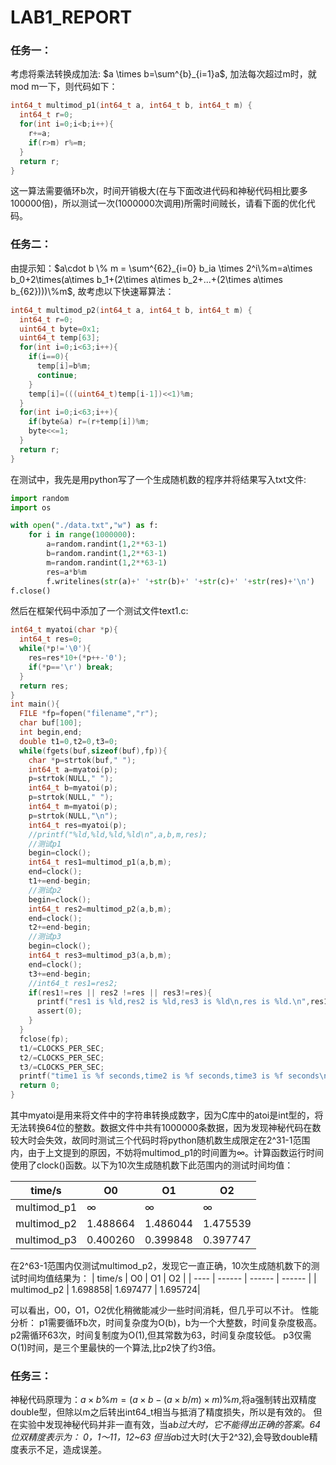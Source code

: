 # LAB1_REPORT

### 任务一：

考虑将乘法转换成加法: $a \times b=\sum^{b}_{i=1}a$, 加法每次超过m时，就mod m一下，则代码如下：
```C
int64_t multimod_p1(int64_t a, int64_t b, int64_t m) {
  int64_t r=0;
  for(int i=0;i<b;i++){
    r+=a;
    if(r>m) r%=m;
  }
  return r;
}
```

这一算法需要循环b次，时间开销极大(在与下面改进代码和神秘代码相比要多100000倍)，所以测试一次(1000000次调用)所需时间贼长，请看下面的优化代码。

### 任务二：

由提示知：$a\cdot b \% m = \sum^{62}_{i=0} b_ia \times 2^i\%m=a\times b_0+2\times(a\times b_1+(2\times a\times b_2+...+(2\times a\times b_{62})))\%m$, 故考虑以下快速幂算法：
```C
int64_t multimod_p2(int64_t a, int64_t b, int64_t m) {
  int64_t r=0;
  uint64_t byte=0x1;
  uint64_t temp[63];
  for(int i=0;i<63;i++){
    if(i==0){
      temp[i]=b%m;
      continue;
    }
    temp[i]=(((uint64_t)temp[i-1])<<1)%m;
  }
  for(int i=0;i<63;i++){
    if(byte&a) r=(r+temp[i])%m;
    byte<<=1;
  }
  return r;
}
```
在测试中，我先是用python写了一个生成随机数的程序并将结果写入txt文件:
```python
import random
import os

with open("./data.txt","w") as f:
    for i in range(1000000):
        a=random.randint(1,2**63-1)
        b=random.randint(1,2**63-1)
        m=random.randint(1,2**63-1)
        res=a*b%m
        f.writelines(str(a)+' '+str(b)+' '+str(c)+' '+str(res)+'\n')
f.close()
```
然后在框架代码中添加了一个测试文件text1.c:
```C
int64_t myatoi(char *p){
  int64_t res=0;
  while(*p!='\0'){
    res=res*10+(*p++-'0');
    if(*p=='\r') break;
  }
  return res;
}
int main(){
  FILE *fp=fopen("filename","r");
  char buf[100];
  int begin,end;
  double t1=0,t2=0,t3=0;
  while(fgets(buf,sizeof(buf),fp)){
    char *p=strtok(buf," ");
    int64_t a=myatoi(p);
    p=strtok(NULL," ");
    int64_t b=myatoi(p);
    p=strtok(NULL," ");
    int64_t m=myatoi(p);
    p=strtok(NULL,"\n");
    int64_t res=myatoi(p);
    //printf("%ld,%ld,%ld,%ld\n",a,b,m,res);
    //测试p1
    begin=clock();
    int64_t res1=multimod_p1(a,b,m);
    end=clock();
    t1+=end-begin;
    //测试p2
    begin=clock();
    int64_t res2=multimod_p2(a,b,m);
    end=clock();
    t2+=end-begin;
    //测试p3
    begin=clock();
    int64_t res3=multimod_p3(a,b,m);
    end=clock();
    t3+=end-begin;
    //int64_t res1=res2; 
    if(res1!=res || res2 !=res || res3!=res){
      printf("res1 is %ld,res2 is %ld,res3 is %ld\n,res is %ld.\n",res1,res2,res3,res);
      assert(0);
    }
  }
  fclose(fp);
  t1/=CLOCKS_PER_SEC;
  t2/=CLOCKS_PER_SEC;
  t3/=CLOCKS_PER_SEC;
  printf("time1 is %f seconds,time2 is %f seconds,time3 is %f seconds\n",t1,t2,t3);
  return 0;
}
```
其中myatoi是用来将文件中的字符串转换成数字，因为C库中的atoi是int型的，将无法转换64位的整数。数据文件中共有1000000条数据，因为发现神秘代码在数较大时会失效，故同时测试三个代码时将python随机数生成限定在2^31-1范围内，由于上文提到的原因，不妨将multimod_p1的时间置为$\infty$。计算函数运行时间使用了clock()函数。以下为10次生成随机数下此范围内的测试时间均值：

|   time/s  | O0   | O1   | O2   |
| ---- | ------ | ------ | ------ |
| multimod_p1 | $\infty$ | $\infty$ | $\infty$ |
| multimod_p2 | 1.488664| 1.486044 | 1.475539  |
| multimod_p3 | 0.400260| 0.399848 |  0.397747 |

在2^63-1范围内仅测试multimod_p2，发现它一直正确，10次生成随机数下的测试时间均值结果为：
|    time/s  | O0   | O1   | O2   |
| ---- | ------ | ------ | ------ |
| multimod_p2 | 1.698858| 1.697477 | 1.695724|

可以看出，O0，O1，O2优化稍微能减少一些时间消耗，但几乎可以不计。
性能分析：
p1需要循环b次，时间复杂度为O(b)，b为一个大整数，时间复杂度极高。
p2需循环63次，时间复制度为O(1),但其常数为63，时间复杂度较低。
p3仅需O(1)时间，是三个里最快的一个算法,比p2快了约3倍。

### 任务三：
神秘代码原理为：$a\times b\%m=(a\times b-(a\times b/m)\times m)\%m$,将a强制转出双精度double型，但除以m之后转出int64_t相当与抵消了精度损失，所以是有效的。
但在实验中发现神秘代码并非一直有效，当a*b过大时，它不能得出正确的答案。64位双精度表示为：
0，1～11，12~63
但当a*b过大时(大于2^32),会导致double精度表示不足，造成误差。


